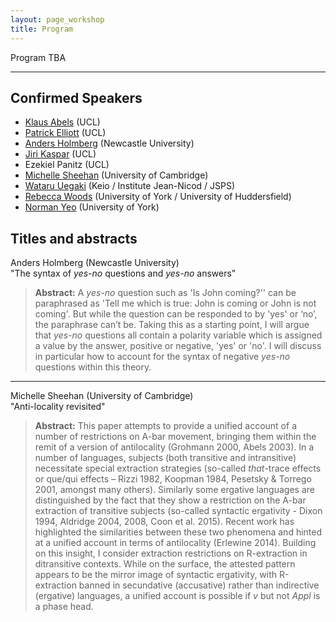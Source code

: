```yaml
---
layout: page_workshop
title: Program
---
```


Program TBA

<hr>

## Confirmed Speakers

- [Klaus Abels](https://www.phon.ucl.ac.uk/home/klaus/ "Klaus's Homepage") (UCL)
- [Patrick Elliott](https://patrl.github.io "Patrick's homepage") (UCL)
- [Anders Holmberg](http://www.ncl.ac.uk/elll/staff/profile/anders.holmberg "Anders's Newcastle staff page") (Newcastle University)
- [Jiri Kaspar](http://ucl.academia.edu/JiriKaspar "Jiri's academia.edu page") (UCL)
- Ezekiel Panitz (UCL)
- [Michelle Sheehan](https://sites.google.com/site/michellesheehan54/home "Michelle's homepage") (University of Cambridge)
- [Wataru Uegaki](http://web.mit.edu/wuegaki/www/ "Wataru's MIT page") (Keio / Institute Jean-Nicod / JSPS)
- [Rebecca Woods](http://york.academia.edu/RebeccaWoods "Rebecca's academia.edu page") (University of York / University of Huddersfield)
- [Norman Yeo](https://www.york.ac.uk/language/people/academic-research/norman-yeo/ "Norman's York staff page") (University of York)

## Titles and abstracts

Anders Holmberg (Newcastle University)  
"The syntax of *yes-no* questions and *yes-no* answers"

> **Abstract:** A *yes-no* question such as 'Is John coming?'' can be paraphrased as 'Tell me which is true: John is coming or John is not coming'. But while the question can be responded to by 'yes' or ‘no’, the paraphrase can’t be. Taking this as a starting point, I will argue that *yes-no* questions all contain a polarity variable which is assigned a value by the answer, positive or negative, 'yes' or 'no'. I will discuss in particular how to account for the syntax of negative *yes-no* questions within this theory.

****

Michelle Sheehan (University of Cambridge)  
"Anti-locality revisited"

> **Abstract:** This paper attempts to provide a unified account of a number of restrictions on A-bar movement, bringing them within the remit of a version of antilocality (Grohmann 2000, Abels 2003). In a number of languages, subjects (both transitive and intransitive) necessitate special extraction strategies (so-called *that*-trace effects or que/qui effects – Rizzi 1982, Koopman 1984, Pesetsky & Torrego 2001, amongst many others). Similarly some ergative languages are distinguished by the fact that they show a restriction on the A-bar extraction of transitive subjects (so-called syntactic ergativity - Dixon 1994, Aldridge 2004, 2008, Coon et al. 2015). Recent work has highlighted the similarities between these two phenomena and hinted at a unified account in terms of antilocality (Erlewine 2014). Building on this insight, I consider extraction restrictions on R-extraction in ditransitive contexts. While on the surface, the attested pattern appears to be the mirror image of syntactic ergativity, with R-extraction banned in secundative (accusative) rather than indirective (ergative) languages, a unified account is possible if *v* but not *Appl* is a phase head.
